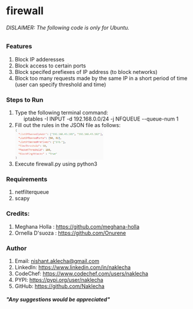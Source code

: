 # firewall
###### *DISLAIMER: The following code is only for Ubuntu.*

### Features
1) Block IP adderesses
2) Block access to certain ports 
3) Block specifed prefiexes of IP address (to block networks)
4) Block too many requests made by the same IP in a short period of time (user can specify threshold and time)

### Steps to Run
1) Type the following terminal command: 
<br>&nbsp;&nbsp;&nbsp;&nbsp;&nbsp;&nbsp;iptables -I INPUT -d 192.168.0.0/24 -j NFQUEUE --queue-num 1
2) Fill out the rules in the JSON file as follows:
<br><img src = "/screenshots/config.PNG" width="50%"></img><br>
3) Execute firewall.py using python3

### Requirements
1) netfilterqueue
2) scapy

### Credits:
1) Meghana Holla : https://github.com/meghana-holla
1) Ornella D'suoza : https://github.com/Onurene

### Author

1) Email: nishant.aklecha@gmail.com
2) LinkedIn: https://www.linkedin.com/in/naklecha
3) CodeChef: https://www.codechef.com/users/naklecha
4) PYPI: https://pypi.org/user/naklecha
5) GitHub: https://github.com/Naklecha

##### *"Any suggestions would be appreciated"*
